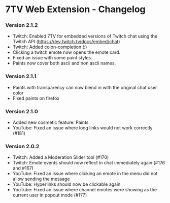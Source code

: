 # 7TV Web Extension - Changelog

### Version 2.1.2

- Twitch: Enabled 7TV for embedded versions of Twitch chat using the Twitch API (https://dev.twitch.tv/docs/embed/chat)
- Twitch: Added colon-completion (:)
- Clicking a twitch emote now opens the emote card.
- Fixed an issue with some paint styles.
- Paints now cover both ascii and non ascii names.

### Version 2.1.1

- Paints with transparency can now blend in with the original chat user color
- Fixed paints on firefox

### Version 2.1.0

- Added new cosmetic feature: Paints
- YouTube: Fixed an issue where long links would not work correctly (#181)

### Version 2.0.2

- Twitch: Added a Moderation Slider tool (#170)
- Twitch: Emote events should now reflect in chat immediately again (#176 and #167)
- YouTube: Fixed an issue where clicking an emote in the menu did not allow sending the message
- YouTube: Hyperlinks should now be clickable again
- YouTube: Fixed an issue where channel emotes were showing as the current user in popout mode (#177)
